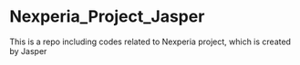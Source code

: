# Nexperia_Project_Jasper
This is a repo including codes related to Nexperia project, which is created by Jasper
